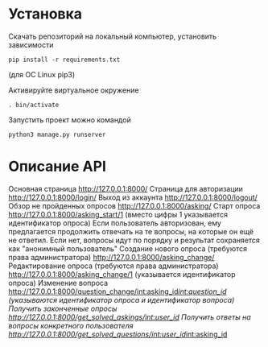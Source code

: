 # Установка

Скачать репозиторий на локальный компьютер, установить зависимости
```
pip install -r requirements.txt
```
(для ОС Linux pip3)

Активируйте виртуальное окружение
```
. bin/activate
```
Запустить проект можно командой
```
python3 manage.py runserver
```
# Описание API

Основная страница http://127.0.0.1:8000/
Страница для авторизации http://127.0.0.1:8000/login/
Выход из аккаунта http://127.0.0.1:8000/logout/
Обзор не пройденных опросов http://127.0.0.1:8000/asking/
Старт опроса http://127.0.0.1:8000/asking_start/1 (вместо цифры 1 указывается идентификатор опроса)
Если пользователь авторизован, ему предлагается продолжить отвечать на те вопросы, на которые он ещё не ответил. Если нет, вопросы идут по порядку и результат сохраняется как "анонимный пользователь"
Создание нового опроса (требуются права администратора) http://127.0.0.1:8000/asking_change/
Редактирование опроса (требуются права администратора) http://127.0.0.1:8000/asking_change/1 (указывается идентификатор опроса)
Изменение вопроса http://127.0.0.1:8000/question_change/<int:asking_id>_<int:question_id> (указываются идентификатор опроса и идентификатор вопроса)
Получить законченные опросы http://127.0.0.1:8000/get_solved_askings/<int:user_id>
Получить ответы на вопросы конкретного пользователя http://127.0.0.1:8000/get_solved_questions/<int:user_id>_<int:asking_id>
